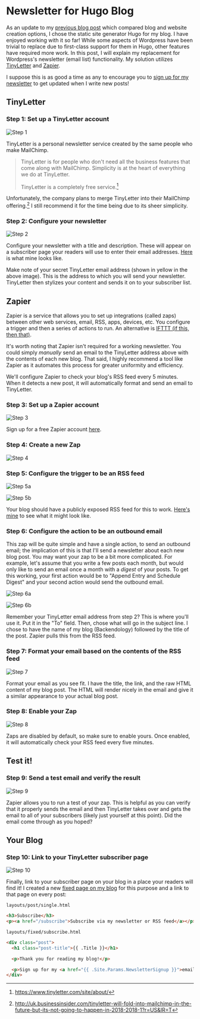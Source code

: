 # Newsletter for Hugo Blog

As an update to my [previous blog post](https://backendology.com/2018/08/13/experience-using-hugo/) which compared blog and website creation options, I chose the static site generator Hugo for my blog. I have enjoyed working with it so far! While some aspects of Wordpress have been trivial to replace due to first-class support for them in Hugo, other features have required more work. In this post, I will explain my replacement for Wordpress's newsletter (email list) functionality. My solution utilizes [TinyLetter](https://tinyletter.com/) and [Zapier](https://zapier.com/apps/integrations).

I suppose this is as good a time as any to encourage you to [sign up for my newsletter](https://tinyletter.com/jaredririe) to get updated when I write new posts!

## TinyLetter

### Step 1: Set up a TinyLetter account

![Step 1](../static/public/images/newsletter-01.png)

TinyLetter is a personal newsletter service created by the same people who make MailChimp.

> TinyLetter is for people who don't need all the business features that come along with MailChimp. Simplicity is at the heart of everything we do at TinyLetter.
>
> TinyLetter is a completely free service.[^1]

Unfortunately, the company plans to merge TinyLetter into their MailChimp offering.[^2] I still recommend it for the time being due to its sheer simplicity.

### Step 2: Configure your newsletter

![Step 2](../static/public/images/newsletter-02.png)

Configure your newsletter with a title and description. These will appear on a subscriber page your readers will use to enter their email addresses. [Here](https://tinyletter.com/jaredririe) is what mine looks like.

Make note of your secret TinyLetter email address (shown in yellow in the above image). This is the address to which you will send your newsletter. TinyLetter then stylizes your content and sends it on to your subscriber list.

## Zapier

Zapier is a service that allows you to set up integrations (called zaps) between other web services, email, RSS, apps, devices, etc. You configure a trigger and then a series of actions to run. An alternative is [IFTTT (if this, then that)](https://ifttt.com/).

It's worth noting that Zapier isn't required for a working newsletter. You could simply _manually_ send an email to the TinyLetter address above with the contents of each new blog. That said, I highly recommend a tool like Zapier as it automates this process for greater uniformity and efficiency.

We'll configure Zapier to check your blog's RSS feed every 5 minutes. When it detects a new post, it will automatically format and send an email to TinyLetter.

### Step 3: Set up a Zapier account

![Step 3](../static/public/images/newsletter-03.png)

Sign up for a free Zapier account [here](https://zapier.com/apps/integrations).

### Step 4: Create a new Zap

![Step 4](../static/public/images/newsletter-04.png)

### Step 5: Configure the trigger to be an RSS feed

![Step 5a](../static/public/images/newsletter-05.png)

![Step 5b](../static/public/images/newsletter-06.png)

Your blog should have a publicly exposed RSS feed for this to work. [Here's mine](https://backendology.com/feed.xml) to see what it might look like.

### Step 6: Configure the action to be an outbound email

This zap will be quite simple and have a single action, to send an outbound email; the implication of this is that I'll send a newsletter about each new blog post. You may want your zap to be a bit more complicated. For example, let's assume that you write a few posts each month, but would only like to send an email once a month with a _digest_ of your posts. To get this working, your first action would be to "Append Entry and Schedule Digest" and your second action would send the outbound email.

![Step 6a](../static/public/images/newsletter-07.png)

![Step 6b](../static/public/images/newsletter-08.png)

Remember your TinyLetter email address from step 2? This is where you'll use it. Put it in the "To" field. Then, chose what will go in the subject line. I chose to have the name of my blog (Backendology) followed by the title of the post. Zapier pulls this from the RSS feed.

### Step 7: Format your email based on the contents of the RSS feed

![Step 7](../static/public/images/newsletter-09.png)

Format your email as you see fit. I have the title, the link, and the raw HTML content of my blog post. The HTML will render nicely in the email and give it a similar appearance to your actual blog post.

### Step 8: Enable your Zap

![Step 8](../static/public/images/newsletter-10.png)

Zaps are disabled by default, so make sure to enable yours. Once enabled, it will automatically check your RSS feed every five minutes.

## Test it!

### Step 9: Send a test email and verify the result

![Step 9](../static/public/images/newsletter-11.png)

Zapier allows you to run a test of your zap. This is helpful as you can verify that it properly sends the email and then TinyLetter takes over and gets the email to all of your subscribers (likely just yourself at this point). Did the email come through as you hoped?

## Your Blog

### Step 10: Link to your TinyLetter subscriber page

![Step 10](../static/public/images/newsletter-12.png)

Finally, link to your subscriber page on your blog in a place your readers will find it! I created a new [fixed page on my blog](https://backendology.com/subscribe/) for this purpose and a link to that page on every post:

`layouts/post/single.html`
```html
<h3>Subscribe</h3>
<p><a href="/subscribe">Subscribe via my newsletter or RSS feed</a></p>
```

`layouts/fixed/subscribe.html`
```html
<div class="post">
  <h1 class="post-title">{{ .Title }}</h1>

  <p>Thank you for reading my blog!</p>

  <p>Sign up for my <a href="{{ .Site.Params.NewsletterSignup }}">email newsletter</a> or use this <a href="/feed.xml">RSS feed</a> to get notified of new blog posts.</p>
</div>
```

[^1]: https://www.tinyletter.com/site/about/
[^2]: http://uk.businessinsider.com/tinyletter-will-fold-into-mailchimp-in-the-future-but-its-not-going-to-happen-in-2018-2018-1?r=US&IR=T
